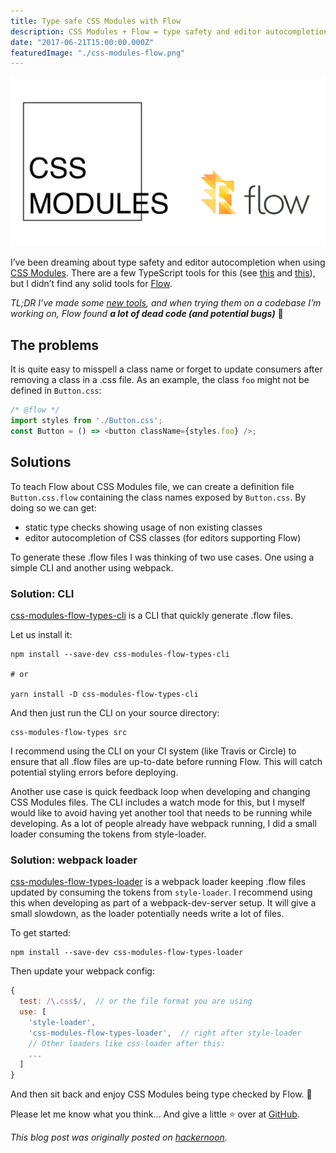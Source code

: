 ```yaml
---
title: Type safe CSS Modules with Flow
description: CSS Modules + Flow = type safety and editor autocompletion. Introducing a few open source projects to help you with type safety and editor autocompletion.
date: "2017-06-21T15:00:00.000Z"
featuredImage: "./css-modules-flow.png"
---
```


![CSS Modules + Flow = type safety and editor autocompletion](./css-modules-flow.png)

I’ve been dreaming about type safety and editor autocompletion when using [CSS Modules](https://github.com/css-modules/css-modules). There are a few TypeScript tools for this (see [this](https://medium.com/@sapegin/css-modules-with-typescript-and-webpack-6b221ebe5f10) and [this](https://github.com/Quramy/typed-css-modules)), but I didn’t find any solid tools for [Flow](https://flow.org/).

_TL;DR I’ve made some [new tools](https://github.com/skovhus/css-modules-flow-types), and when trying them on a codebase I’m working on, Flow found **a lot of dead code (and potential bugs)**_ 😬

## The problems

It is quite easy to misspell a class name or forget to update consumers after removing a class in a .css file. As an example, the class `foo` might not be defined in `Button.css`:

```javascript
/* @flow */
import styles from './Button.css';
const Button = () => <button className={styles.foo} />;
```


## Solutions

To teach Flow about CSS Modules file, we can create a definition file `Button.css.flow` containing the class names exposed by `Button.css`. By doing so we can get:

- static type checks showing usage of non existing classes
- editor autocompletion of CSS classes (for editors supporting Flow)

To generate these .flow files I was thinking of two use cases. One using a simple CLI and another using webpack.

### Solution: CLI

[css-modules-flow-types-cli](https://www.npmjs.com/package/css-modules-flow-types-cli) is a CLI that quickly generate .flow files.

Let us install it:

```
npm install --save-dev css-modules-flow-types-cli

# or

yarn install -D css-modules-flow-types-cli
```

And then just run the CLI on your source directory:

```
css-modules-flow-types src
```

I recommend using the CLI on your CI system (like Travis or Circle) to ensure that all .flow files are up-to-date before running Flow. This will catch potential styling errors before deploying.

Another use case is quick feedback loop when developing and changing CSS Modules files. The CLI includes a watch mode for this, but I myself would like to avoid having yet another tool that needs to be running while developing. As a lot of people already have webpack running, I did a small loader consuming the tokens from style-loader.

### Solution: webpack loader

[css-modules-flow-types-loader](https://www.npmjs.com/package/css-modules-flow-types-loader) is a webpack loader keeping .flow files updated by consuming the tokens from `style-loader`. I recommend using this when developing as part of a webpack-dev-server setup. It will give a small slowdown, as the loader potentially needs write a lot of files.

To get started:

```
npm install --save-dev css-modules-flow-types-loader
```

Then update your webpack config:

```javascript
{
  test: /\.css$/,  // or the file format you are using
  use: [
    'style-loader',
    'css-modules-flow-types-loader',  // right after style-loader
    // Other loaders like css-loader after this:
    ...
  ]
}
```

And then sit back and enjoy CSS Modules being type checked by Flow. 🍺

Please let me know what you think… And give a little ⭐️ over at [GitHub](https://github.com/skovhus/css-modules-flow-types).

*This blog post was originally posted on [hackernoon](https://hackernoon.com/type-safe-css-modules-with-flow-dd95e761bbe5).*
